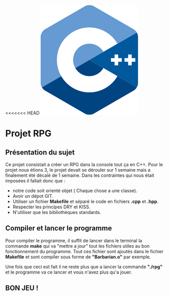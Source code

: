 <<<<<<< HEAD
![image](readmetools/306px-ISO_C++_Logo.svg.png)

# Projet RPG

## Présentation du sujet 


Ce projet consistait a créer un RPG dans la console tout ça en C++. Pour le projet nous étions 3, le projet devait se dérouler sur 1 semaine mais a finalement été décalé de 1 semaine. 
Dans les contraintes qui nous était imposées il fallait donc que :
- notre code soit orienté objet ( Chaque chose a une classe).
- Avoir un dépot GIT. 
- Utiliser un fichier **Makefile** et séparé le code en fichiers **.cpp** et **.hpp**. 
- Respecter les principes DRY et KISS.
- N'utiliser que les  bibliothèques standards.


## Compiler et lancer le programme 

Pour compiler le programme, il suffit de lancer dans le terminal la commande **make** qui va "mettre a jour" tout les fichiers utiles au bon fonctionnement du programme. Tout ces fichier sont ajoutés dans le fichier **Makefile** et sont compiler sous forme de **"Barbarian.o"** par exemple. 

Une fois que ceci est fait il ne reste plus que a lancer la commande **"./rpg"** et le programme va ce lancer et vous n'avez plus qu'a jouer.

## BON JEU ! 